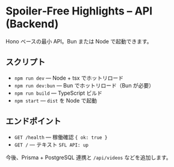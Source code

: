 # Spoiler‑Free Highlights – API (Backend)

Hono ベースの最小 API。Bun または Node で起動できます。

## スクリプト

- `npm run dev` — Node + tsx でホットリロード
- `npm run dev:bun` — Bun でホットリロード（Bun が必要）
- `npm run build` — TypeScript ビルド
- `npm start` — `dist` を Node で起動

## エンドポイント

- `GET /health` — 稼働確認 `{ ok: true }`
- `GET /` — テキスト `SFL API: up`

今後、Prisma + PostgreSQL 連携と `/api/videos` などを追加します。
